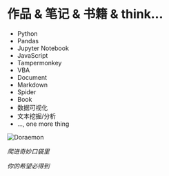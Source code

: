# 作品 & 笔记 & 书籍 & think...

- Python
- Pandas
- Jupyter Notebook
- JavaScript
- Tampermonkey
- VBA
- Document
- Markdown
- Spider
- Book
- 数据可视化
- 文本挖掘/分析
- ..., one more thing

![Doraemon](https://img.meituan.net/csc/825137602b593a17a90b0ae0d1488bfc290994.jpg)

*爬进奇妙口袋里*

*你的希望必得到*
